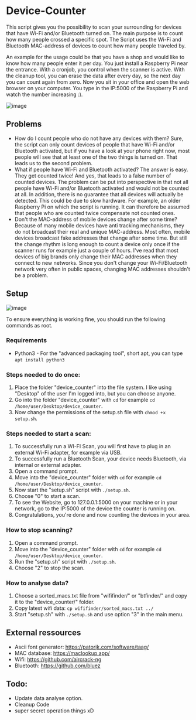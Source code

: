 # Device-Counter
This script gives you the possibility to scan your surrounding for devices that have Wi-Fi and/or Bluetooth turned on. The main purpose is to count how many people crossed a specific spot. The Script uses the Wi-Fi and Bluetooth MAC-address of devices to count how many people traveled by.

An example for the usage could be that you have a shop and would like to know how many people enter it per day. You just install a Raspberry Pi near the entrance. With a cronjob, you control when the scanner is active. With the cleanup tool, you can erase the data after every day, so the next day you can count again from zero.
Now you sit in your office and open the web browser on your computer. You type in the IP:5000 of the Raspberry Pi and watch the number increasing :).

![image](https://user-images.githubusercontent.com/74843899/174181705-dc685ad0-d937-4f64-bbe0-cefa2b7292ad.png)

## Problems
* How do I count people who do not have any devices with them? Sure, the script can only count devices of people that have Wi-Fi and/or Bluetooth activated, but if you have a look at your phone right now, most people will see that at least one of the two things is turned on. That leads us to the second problem. 
* What if people have Wi-Fi and Bluetooth activated? The answer is easy. They get counted twice! And yes, that leads to a false number of counted devices. The problem can be put into perspective in that not all people have Wi-Fi and/or Bluetooth activated and would not be counted at all. In addition, there is no guarantee that all devices will actually be detected. This could be due to slow hardware. For example, an older Raspberry Pi on which the script is running. It can therefore be assumed that people who are counted twice compensate not counted ones.
* Don't the MAC-address of mobile devices change after some time? Because of many mobile devices have anti tracking mechanisms, they do not broadcast their real and unique MAC-address. Most often, mobile devices broadcast fake addresses that change after some time. But still the change rhythm is long enough to count a device only once if the scanner runs for example just a couple of hours. I've read that most devices of big brands only change their MAC addresses when they connect to new networks. Since you don't change your Wi-Fi/Bluetooth network very often in public spaces, changing MAC addresses shouldn't be a problem.

## Setup
![image](https://user-images.githubusercontent.com/74843899/194777368-422fa027-83a3-49ac-9acc-74d4340f1001.png)

To ensure everything is working fine, you should run the following commands as root.

### Requirements
* Python3 - For the "advanced packaging tool", short apt, you can type `apt install python3`

### Steps needed to do once:
1) Place the folder "device_counter" into the file system. I like using "Desktop" of the user I'm logged into, but you can choose anyone.
2) Go into the folder "device_counter" with `cd` for example `cd /home/user/Desktop/device_counter`.
3) Now change the permissions of the setup.sh file with `chmod +x setup.sh`.

### Steps needed to start a scan:
1) To successfully run a WI-FI Scan, you will first have to plug in an external Wi-Fi adapter, for example via USB.
2) To successfully run a Bluetooth Scan, your device needs Bluetooth, via internal or external adapter.
3) Open a command prompt.
4) Move into the "device_counter" folder with `cd` for example `cd /home/user/Desktop/device_counter`.
5) Now start the "setup.sh" script with `./setup.sh`.
6) Choose "0" to start a scan.
7) To see the Website, go to 127.0.0.1:5000 on your machine or in your network, go to the IP:5000 of the device the counter is running on.
11) Congratulations, you're done and now counting the devices in your area.

### How to stop scanning?
1) Open a command prompt.
2) Move into the "device_counter" folder with `cd` for example `cd /home/user/Desktop/device_counter`.
3) Run the "setup.sh" script with `./setup.sh`.
4) Choose "2" to stop the scan.

### How to analyse data?
1) Choose a sorted_macs.txt file from "wififinder/" or "btfinder/" and copy it to the "device_counter/" folder.
2) Copy latest wifi data: `cp wififinder/sorted_macs.txt ../`
3) Start "setup.sh" with `./setup.sh` and use option "3" in the main menu.

## External ressources
* Ascii font generator: https://patorjk.com/software/taag/
* MAC database: https://maclookup.app/
* Wifi: https://github.com/aircrack-ng
* Bluetooth: https://github.com/bluez


## Todo:
* Update data analyse option.
* Cleanup Code
* super secret operation things xD 
